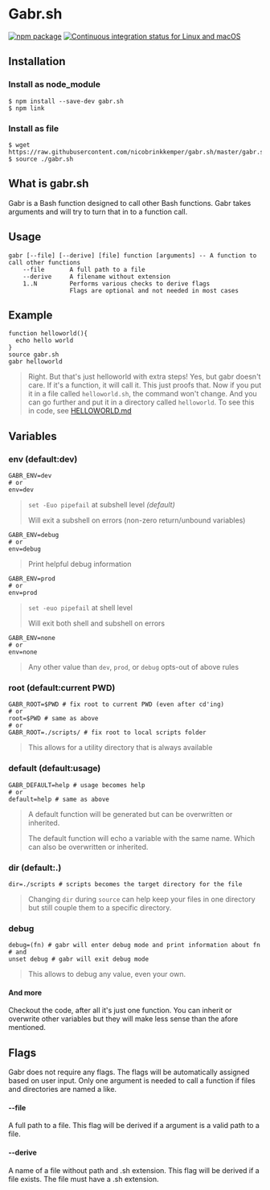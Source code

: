 # Gabr.sh
[![npm package](https://img.shields.io/npm/v/gabr.sh.svg)](https://www.npmjs.com/package/gabr.sh)
[![Continuous integration status for Linux and macOS](https://travis-ci.org/nicobrinkkemper/gabr.sh.svg?branch=master&label=travis%20build)](https://travis-ci.org/bats-core/bats-core)

## Installation
### Install as node_module
```shell
$ npm install --save-dev gabr.sh
$ npm link
```
### Install as file
```shell
$ wget https://raw.githubusercontent.com/nicobrinkkemper/gabr.sh/master/gabr.sh
$ source ./gabr.sh
```
## What is gabr.sh
Gabr is a Bash function designed to call other Bash functions.
Gabr takes arguments and will try to turn that in to a function call.

## Usage
```
gabr [--file] [--derive] [file] function [arguments] -- A function to call other functions
    --file       A full path to a file
    --derive     A filename without extension
    1..N         Performs various checks to derive flags
                 Flags are optional and not needed in most cases
```
## Example
```
function helloworld(){
  echo hello world
}
source gabr.sh
gabr helloworld
```
> Right. But that's just helloworld with extra steps! Yes,
but gabr doesn't care. If it's a function, it will call it. This
just proofs that. Now if you put it in a file called `helloworld.sh`,
the command won't change. And you can go further and put it in a 
directory called `helloworld`. To see this in code, see [HELLOWORLD.md](./examples/HELLOWORLD.md) 

## Variables
### env (default:dev)
```shell
GABR_ENV=dev
# or
env=dev
```
> `set -Euo pipefail` at subshell level *(default)*
>
> Will exit a subshell on errors (non-zero return/unbound variables)
```
GABR_ENV=debug
# or
env=debug
```
> Print helpful debug information
```shell
GABR_ENV=prod
# or
env=prod
```
> `set -euo pipefail` at shell level
> 
> Will exit both shell and subshell on errors
```shell
GABR_ENV=none
# or
env=none
```
> Any other value than `dev`, `prod`, or `debug` opts-out of above rules

### root (default:current PWD)
```shell
GABR_ROOT=$PWD # fix root to current PWD (even after cd'ing)
# or
root=$PWD # same as above
# or
GABR_ROOT=./scripts/ # fix root to local scripts folder
```
> This allows for a utility directory that is always available

### default (default:usage)
```shell
GABR_DEFAULT=help # usage becomes help
# or
default=help # same as above
```
> A default function will be generated but can be overwritten or inherited.
> 
> The default function will echo a variable with the same name. Which
> can also be overwritten or inherited.

### dir (default:.)
```shell
dir=./scripts # scripts becomes the target directory for the file
```
> Changing `dir` during `source` can help keep your files in one directory but still couple them to a specific directory.

### debug
```shell
debug=(fn) # gabr will enter debug mode and print information about fn
# and
unset debug # gabr will exit debug mode
```
> This allows to debug any value, even your own.

#### And more
Checkout the code, after all it's just one function. You can inherit or overwrite other variables but they will make less sense than the afore mentioned.

## Flags

Gabr does not require any flags. The flags will be automatically assigned
based on user input. Only one argument is needed to call a function if files and directories are named a like.

#### --file
A full path to a file. This flag will be derived if a argument is a valid
path to a file.

#### --derive
A name of a file without path and .sh extension. This flag will be derived if a file
exists. The file must have a .sh extension.
